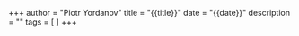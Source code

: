 +++
author = "Piotr Yordanov"
title = "{{title}}"
date = "{{date}}"
description = ""
tags = [
]
+++

